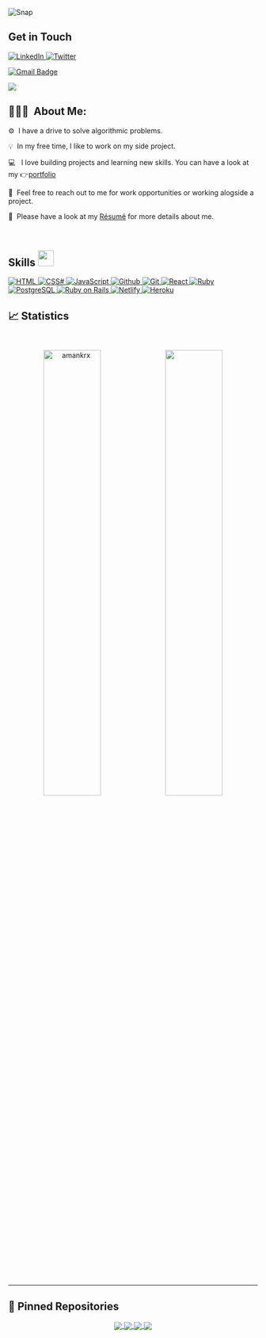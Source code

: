   ![Snap](https://user-images.githubusercontent.com/62090797/193522937-11500f26-d25e-4502-b7c8-6db87025dbd1.png)

<h2> Get in Touch</h2>

   <a href="https://www.linkedin.com/in/joy-kwamboka/" target="_blank">
    <img alt="LinkedIn" src="https://img.shields.io/badge/Kwambiee-0077B5?style=for-the-badge&logo=linkedin&logoColor=white">
  </a> 
  <a href="https://twitter.com/kwambiee" target="_blank">
    <img alt="Twitter" src="https://img.shields.io/badge/Kwambiee-1DA1F2?style=for-the-badge&logo=twitter&logoColor=white">
  </a>
  
  [![Gmail Badge](https://img.shields.io/badge/-joy--kwamboka-white?logo=Gmail&logoColor=EA4335&style=plastic)](mailto:kwambokaj2.jk@gmail.com)
<p>
	<img src="https://komarev.com/ghpvc/?username=kwambiee&color=blueviolet&style=flat-square&label=Profile+Views" />
</p>


## 👨🏻‍💻 &nbsp;About Me:

<p>⚙️ &nbsp;I have a drive to solve algorithmic problems.</p>
<p>💡 &nbsp;In my free time, I like to work on my side project.</p>
<p>💻 &nbsp; I love building projects and learning new skills. You can have a look at my 👉<a href="https://kwambiee.github.io/First-Portfolio/">portfolio </a>
<p>💬 &nbsp;Feel free to reach out to me for work opportunities or working alogside a project.</p>
<p>🧩 &nbsp;Please have a look at my <a href="https://docs.google.com/document/d/1-TtjsWinEweOILzfhcfO6HdQZTNDTQst2HaT9NMIJcw/edit?usp=sharing" target="_blank" >Résumé</a> for more details about me.</p>

<br />

<h2> Skills <img src = "https://media2.giphy.com/media/QssGEmpkyEOhBCb7e1/giphy.gif?cid=ecf05e47a0n3gi1bfqntqmob8g9aid1oyj2wr3ds3mg700bl&rid=giphy.gif" width = 32px> </h2>
 <a href="https://yatch-house.netlify.app/" target="_blank"> 
    <img alt="HTML" src="https://img.shields.io/badge/HTML5-E34F26?style=for-the-badge&logo=html5&logoColor=white">
  </a>
  <a href="https://yatch-house.netlify.app/" target="_blank"> 
    <img alt="CSS#" src="https://img.shields.io/badge/CSS3-1572B6?style=for-the-badge&logo=css3&logoColor=white">
  </a>
  <a href="https://yatch-house.netlify.app/" target="_blank"> 
    <img alt="JavaScript" src="https://img.shields.io/badge/JavaScript-323330?style=for-the-badge&logo=javascript&logoColor=F7DF1E">
  </a>
  <a href="https://yatch-house.netlify.app/" target="_blank"> 
    <img alt="Github" src="https://img.shields.io/badge/GitHub-100000?style=for-the-badge&logo=github&logoColor=white">
  </a>
   <a href="https://yatch-house.netlify.app/" target="_blank"> 
    <img alt="Git" src="https://img.shields.io/badge/GIT-E44C30?style=for-the-badge&logo=git&logoColor=white">
  </a>
   <a href="https://yatch-house.netlify.app/" target="_blank"> 
    <img alt="React" src="https://img.shields.io/badge/React-20232A?style=for-the-badge&logo=react&logoColor=61DAFB">
  </a>
  <a href="https://yatch-house.netlify.app/" target="_blank"> 
    <img alt="Ruby" src="https://img.shields.io/badge/Ruby-CC0000?style=for-the-badge&logo=ruby&logoColor=white">
  </a>
  <a href="https://yatch-house.netlify.app/" target="_blank"> 
    <img alt="PostgreSQL" src="https://img.shields.io/badge/PostgreSQL-CC0000?style=for-the-badge&logo=PostgreSQL&logoColor=white">
  </a>
  <a href="https://yatch-house.netlify.app/" target="_blank"> 
    <img alt="Ruby on Rails" src="https://img.shields.io/badge/Ruby_on_Rails-CC0000?style=for-the-badge&logo=ruby-on-rails&logoColor=white">
  </a>
    <a href="https://yatch-house.netlify.app/" target="_blank"> 
    <img alt="Netlify" src="https://img.shields.io/badge/Netlify-00C7B7?style=for-the-badge&logo=netlify&logoColor=white">
  </a>
  <a href="https://yatch-house.netlify.app/" target="_blank"> 
    <img alt="Heroku" src="https://img.shields.io/badge/Heroku-430098?style=for-the-badge&logo=heroku&logoColor=white">
  </a>

## 📈 Statistics

<br/>
<p align="center">
  <img width="48%" src="https://github-readme-stats.vercel.app/api?username=kwambiee&count_private=true&theme=dark&show_icons=true" alt="amankrx" />
  <img width="48%" src="https://github-readme-streak-stats.herokuapp.com/?user=kwambiee&hide_border=true&theme=dark&show_icons=true" />
</p>

<hr />

## 📕 Pinned Repositories

<p align="center">
	<a href="https://github.com/kwambiee/beauty-parlour">
		<img align="center" src="https://github-readme-stats.vercel.app/api/pin/?username=kwambiee&repo=beauty-parlour&hide_border=true&theme=dark&show_icons=true" />
	</a>
	<a href="https://github.com/kwambiee/yatch-house-front-end">
		<img align="center" src="https://github-readme-stats.vercel.app/api/pin/?username=kwambiee&repo=yatch-house-front-end&hide_border=true&theme=dark&show_icons=true" />
	</a>
	<a href="https://github.com/kwambiee/budget-app">
		<img align="center" src="https://github-readme-stats.vercel.app/api/pin/?username=kwambiee&repo=budget-app&hide_border=true&theme=dark&show_icons=true" />
	</a>
  <a href="https://github.com/kwambiee/Ruby-Capstone">
    <img align="center" src="https://github-readme-stats.vercel.app/api/pin/?username=kwambiee&repo=Ruby-Capstone&hide_border=true&theme=dark&show_icons=true" />
  </a>     
</p>


